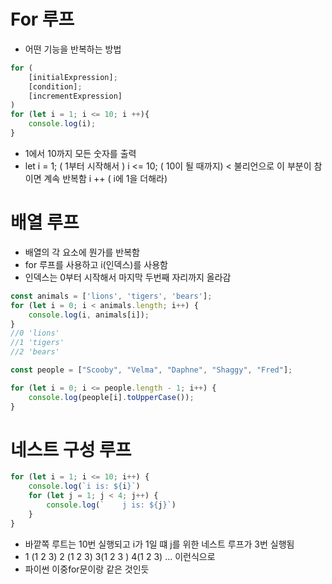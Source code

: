 # For 루프
- 어떤 기능을 반복하는 방법
```js
for (
    [initialExpression];
    [condition];
    [incrementExpression]
)
for (let i = 1; i <= 10; i ++){
    console.log(i);
}
```
- 1에서 10까지 모든 숫자를 출력
- let i = 1; ( 1부터 시작해서 )
  i <= 10;   ( 10이 될 때까지) < 불리언으로 이 부분이 참이면 계속 반복함
  i ++       ( i에 1을 더해라)

# 배열 루프
- 배열의 각 요소에 뭔가를 반복함
- for 루프를 사용하고 i(인덱스)를 사용함
- 인덱스는 0부터 시작해서 마지막 두번째 자리까지 올라감
```js
const animals = ['lions', 'tigers', 'bears'];
for (let i = 0; i < animals.length; i++) {
    console.log(i, animals[i]);
}
//0 'lions'
//1 'tigers'
//2 'bears'
```
```js
const people = ["Scooby", "Velma", "Daphne", "Shaggy", "Fred"];

for (let i = 0; i <= people.length - 1; i++) {
    console.log(people[i].toUpperCase());
}
```

# 네스트 구성 루프
```js
for (let i = 1; i <= 10; i++) {
    console.log(`i is: ${i}`)
    for (let j = 1; j < 4; j++) {
        console.log(`    j is: ${j}`)
    }
}
```
- 바깥쪽 루트는 10번 실행되고 i가 1일 떄 j를 위한 네스트 루프가 3번 실행됨
- 1 (1 2 3) 2 (1 2 3) 3(1 2 3 ) 4(1 2 3) ... 이런식으로
- 파이썬 이중for문이랑 같은 것인듯
